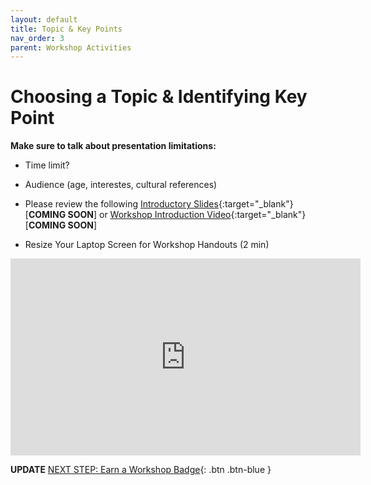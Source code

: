 ```yaml
---
layout: default
title: Topic & Key Points
nav_order: 3
parent: Workshop Activities
---
```

# Choosing a Topic & Identifying Key Point

**Make sure to talk about presentation limitations:**
- Time limit?
- Audience (age, interestes, cultural references)

- Please review the following [Introductory Slides](#){:target="_blank"} [**COMING SOON**] or [Workshop Introduction Video](#){:target="_blank"} [**COMING SOON**]

- Resize Your Laptop Screen for Workshop Handouts (2 min)<br>
<iframe width="560" height="315" src="https://www.youtube.com/embed/Igk5hZUfzN0" title="YouTube video player" frameborder="0" allow="accelerometer; autoplay; clipboard-write; encrypted-media; gyroscope; picture-in-picture" allowfullscreen></iframe>

**UPDATE**
[NEXT STEP: Earn a Workshop Badge](informal-credentials.html){: .btn .btn-blue }
